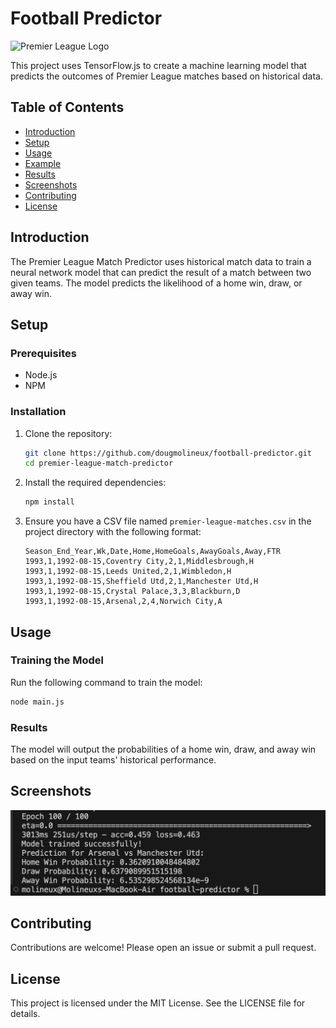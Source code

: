 # Football Predictor

![Premier League Logo](https://upload.wikimedia.org/wikipedia/en/f/f2/Premier_League_Logo.svg)

This project uses TensorFlow.js to create a machine learning model that predicts the outcomes of Premier League matches based on historical data.

## Table of Contents
- [Introduction](#introduction)
- [Setup](#setup)
- [Usage](#usage)
- [Example](#example)
- [Results](#results)
- [Screenshots](#screenshots)
- [Contributing](#contributing)
- [License](#license)

## Introduction
The Premier League Match Predictor uses historical match data to train a neural network model that can predict the result of a match between two given teams. The model predicts the likelihood of a home win, draw, or away win.

## Setup

### Prerequisites
- Node.js
- NPM

### Installation
1. Clone the repository:
    ```bash
    git clone https://github.com/dougmolineux/football-predictor.git
    cd premier-league-match-predictor
    ```
2. Install the required dependencies:
    ```bash
    npm install
    ```

3. Ensure you have a CSV file named `premier-league-matches.csv` in the project directory with the following format:
    ```csv
    Season_End_Year,Wk,Date,Home,HomeGoals,AwayGoals,Away,FTR
    1993,1,1992-08-15,Coventry City,2,1,Middlesbrough,H
    1993,1,1992-08-15,Leeds United,2,1,Wimbledon,H
    1993,1,1992-08-15,Sheffield Utd,2,1,Manchester Utd,H
    1993,1,1992-08-15,Crystal Palace,3,3,Blackburn,D
    1993,1,1992-08-15,Arsenal,2,4,Norwich City,A
    ```

## Usage

### Training the Model
Run the following command to train the model:
```bash
node main.js
```

### Results
The model will output the probabilities of a home win, draw, and away win based on the input teams' historical performance.

## Screenshots
<img src='https://github.com/dougmolineux/football-predictor/blob/015d5c7bc1d84608f8f6a4e3ab23f107e122b227/screenshots/example.png' />

## Contributing
Contributions are welcome! Please open an issue or submit a pull request.

## License
This project is licensed under the MIT License. See the LICENSE file for details.
